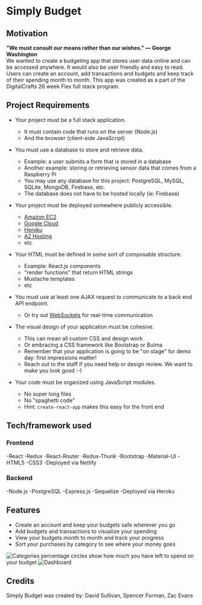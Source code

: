 # Simply Budget
## Motivation
 <b>"We must consult our means rather than our wishes." ― George Washington</b> <br>
We wanted to create a budgeting app that stores user data online and can be accessed anywhere. It would also be user friendly and easy to read. Users can create an account, add transactions and budgets and keep track of their spending month to month. This app was created as a part of the DigitalCrafts 26 week Flex full stack program. 
## Project Requirements

- Your project must be a full stack application.
  - It must contain code that runs on the server (Node.js)
  - And the browser (client-side JavaScript)

- You must use a database to store and retrieve data.
  - Example: a user submits a form that is stored in a database
  - Another example: storing or retrieving sensor data that comes from a Raspberry Pi
  - You may use any database for this project: PostgreSQL, MySQL, SQLite, MongoDB, Firebase, etc.
  - The database does not have to be hosted locally (ie: Firebase)

- Your project must be deployed somewhere publicly accessible.
  - [Amazon EC2](https://aws.amazon.com/ec2/)
  - [Google Cloud](https://cloud.google.com/nodejs/)
  - [Heroku](https://www.heroku.com/nodejs)
  - [A2 Hosting](https://www.a2hosting.com/nodejs-hosting)
  - etc

- Your HTML must be defined in some sort of composable structure.
  - Example: React.js components
  - "render functions" that return HTML strings
  - Mustache templates
  - etc

- You must use at least one AJAX request to communicate to a back end API endpoint.
  - Or try out [WebSockets](https://socket.io/) for real-time communication

- The visual design of your application must be cohesive.
  - This can mean all custom CSS and design work
  - Or embracing a CSS framework like Bootstrap or Bulma
  - Remember that your application is going to be "on stage" for demo day: first impressions matter!
  - Reach out to the staff if you need help or design review. We want to make you look good :-)

- Your code must be organized using JavaScript modules.
  - No super long files
  - No "spaghetti code"
  - Hint: `create-react-app` makes this easy for the front end
## Tech/framework used

### Frontend
-React 
-Redux 
-React-Router
-Redux-Thunk
-Bootstrap
-Material-UI
-HTML5
-CSS3
-Deployed via Netlify

### Backend
-Node.js
-PostgreSQL
-Express.js
-Sequelize
-Deployed via Heroku

## Features
<ul>
 <li>Create an account and keep your budgets safe wherever you go</li>
 <li>Add budgets and transactions to visualize your spending</li>
 <li>View your budgets month to month and track your progress</li>
 <li>Sort your purchases by category to see where your money goes</li>
  </ul>


![Categories](https://imgur.com/HAz0ZT5 "Categories")
percentage circles show how much you have left to spend on your budget
![Dashboard](https://imgur.com/N0OIru "Dashboard")

## Credits
Simply Budget was created by:
 David Sullivan, 
 Spencer Forman,
 Zac Evans 
